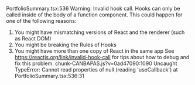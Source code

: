 PortfolioSummary.tsx:536 Warning: Invalid hook call. Hooks can only be called inside of the body of a function component. This could happen for one of the following reasons:
1. You might have mismatching versions of React and the renderer (such as React DOM)
2. You might be breaking the Rules of Hooks
3. You might have more than one copy of React in the same app
See https://reactjs.org/link/invalid-hook-call for tips about how to debug and fix this problem.
chunk-CANBAPAS.js?v=0ad47090:1090 Uncaught TypeError: Cannot read properties of null (reading 'useCallback')
    at PortfolioSummary.tsx:536:31
